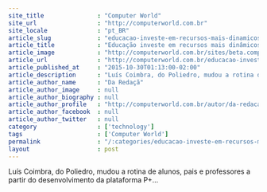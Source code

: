 ```yaml
---
site_title               : "Computer World"
site_url                 : "http://computerworld.com.br"
site_locale              : "pt_BR"
article_slug             : "educacao-investe-em-recursos-mais-dinamicos-e-eficientes"
article_title            : "Educação investe em recursos mais dinâmicos e eficientes"
article_image            : "http://computerworld.com.br/sites/beta.computerworld.com.br/files/news_articles/luis_coimbra.jpg"
article_url              : "http://computerworld.com.br/educacao-investe-em-recursos-mais-dinamicos-e-eficientes"
article_published_at     : "2015-10-30T01:13:00-02:00"
article_description      : "Luís Coimbra, do Poliedro, mudou a rotina de alunos, pais e professores a partir do desenvolvimento da plataforma P+..."
article_author_name      : "Da Redaçã"
article_author_image     : null
article_author_biography : null
article_author_profile   : "http://computerworld.com.br/autor/da-redacao"
article_author_facebook  : null
article_author_twitter   : null
category                 : ['technology']
tags                     : ['Computer World']
permalink                : "/:categories/educacao-investe-em-recursos-mais-dinamicos-e-eficientes/"
layout                   : post
---
```


Luís Coimbra, do Poliedro, mudou a rotina de alunos, pais e professores a partir do desenvolvimento da plataforma P+...
